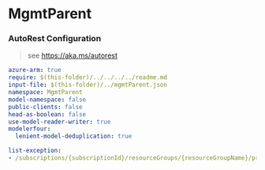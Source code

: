 # MgmtParent

### AutoRest Configuration

> see https://aka.ms/autorest

``` yaml
azure-arm: true
require: $(this-folder)/../../../../readme.md
input-file: $(this-folder)/../mgmtParent.json
namespace: MgmtParent
model-namespace: false
public-clients: false
head-as-boolean: false
use-model-reader-writer: true
modelerfour:
  lenient-model-deduplication: true

list-exception:
- /subscriptions/{subscriptionId}/resourceGroups/{resourceGroupName}/providers/Microsoft.Compute/hostGroups/{hostGroupName}
```
